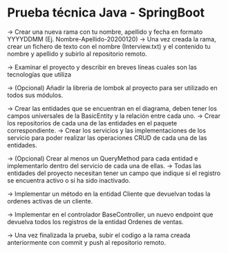 # Prueba técnica Java - SpringBoot

-> Crear una nueva rama con tu nombre, apellido y fecha en formato YYYYDDMM (Ej. Nombre-Apellido-20200120)
-> Una vez creada la rama, crear un fichero de texto con el nombre (Interview.txt) y el contenido tu nombre y apellido y subirlo al repositorio remoto.

-> Examinar el proyecto y describir en breves líneas cuales son las tecnologías que utiliza

-> (Opcional) Añadir la libreria de lombok al proyecto para ser utilizado en todos sus módulos.

-> Crear las entidades que se encuentran en el diagrama, deben tener los campos universales de la BasicEntity y la relación entre cada uno.
-> Crear los repositorios de cada una de las entidades en el paquete correspondiente.
-> Crear los servicios y las implementaciones de los servicio para poder realizar las operaciones CRUD de cada una de las entidades.

-> (Opcional) Crear al menos un QueryMethod para cada entidad e implementarlo dentro del servicio de cada una de ellas.
-> Todas las entidades del proyecto necesitan tener un campo que indique si el registro se encuentra activo o si ha sido inactivado.

-> Implementar un método en la entidad Cliente que devuelvan todas la ordenes activas de un cliente.

-> Implementar en el controlador BaseController, un nuevo endpoint que devuelva todos los registros de la entidad Ordenes de ventas.


-> Una vez finalizada la prueba, subir el codigo a la rama creada anteriormente con commit y push al repositorio remoto.
